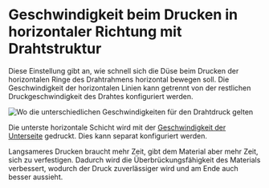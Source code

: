 Geschwindigkeit beim Drucken in horizontaler Richtung mit Drahtstruktur
====
Diese Einstellung gibt an, wie schnell sich die Düse beim Drucken der horizontalen Ringe des Drahtrahmens horizontal bewegen soll. Die Geschwindigkeit der horizontalen Linien kann getrennt von der restlichen Druckgeschwindigkeit des Drahtes konfiguriert werden.

![Wo die unterschiedlichen Geschwindigkeiten für den Drahtdruck gelten](../../../articles/images/wireframe_printspeed.svg)

Die unterste horizontale Schicht wird mit der [Geschwindigkeit der Unterseite](wireframe_printspeed_bottom.md) gedruckt. Dies kann separat konfiguriert werden.

Langsameres Drucken braucht mehr Zeit, gibt dem Material aber mehr Zeit, sich zu verfestigen. Dadurch wird die Überbrückungsfähigkeit des Materials verbessert, wodurch der Druck zuverlässiger wird und am Ende auch besser aussieht.